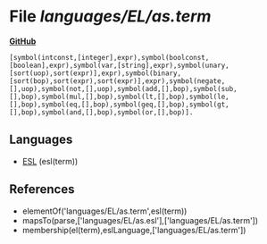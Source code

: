 # File _languages/EL/as.term_
**[GitHub](https://github.com/softlang/yas/blob/master/languages/EL/as.term)**
```
[symbol(intconst,[integer],expr),symbol(boolconst,[boolean],expr),symbol(var,[string],expr),symbol(unary,[sort(uop),sort(expr)],expr),symbol(binary,[sort(bop),sort(expr),sort(expr)],expr),symbol(negate,[],uop),symbol(not,[],uop),symbol(add,[],bop),symbol(sub,[],bop),symbol(mul,[],bop),symbol(lt,[],bop),symbol(le,[],bop),symbol(eq,[],bop),symbol(geq,[],bop),symbol(gt,[],bop),symbol(and,[],bop),symbol(or,[],bop)].
```

## Languages
* [ESL](../languages/ESL.md) (esl(term))

## References
* elementOf('languages/EL/as.term',esl(term))
* mapsTo(parse,['languages/EL/as.esl'],['languages/EL/as.term'])
* membership(el(term),eslLanguage,['languages/EL/as.term'])
